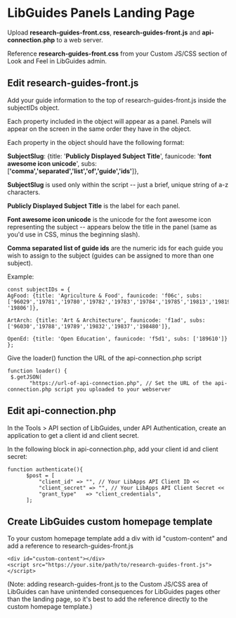 # LibGuides Panels Landing Page

Upload **research-guides-front.css**, **research-guides-front.js** and **api-connection.php** to a web server.

Reference **research-guides-front.css** from your Custom JS/CSS section of Look and Feel in LibGuides admin.

## Edit research-guides-front.js

Add your guide information to the top of research-guides-front.js inside the subjectIDs object.

Each property included in the object will appear as a panel. Panels will appear on the screen in the same order they have in the object.

Each property in the object should have the following format:
 
 **SubjectSlug**: {title: '**Publicly Displayed Subject Title**', faunicode: '**font awesome icon unicode**', subs: [**'comma','separated','list','of','guide','ids'**]},
 
 **SubjectSlug** is used only within the script -- just a brief, unique string of a-z characters.
 
 **Publicly Displayed Subject Title** is the label for each panel.
 
 **Font awesome icon unicode** is the unicode for the font awesome icon representing the subject -- appears below the title in the panel (same as you'd use in CSS, minus the beginning slash).
 
 **Comma separated list of guide ids** are the numeric ids for each guide you wish to assign to the subject (guides can be assigned to more than one subject).
 
 Example:
 
 ```
 const subjectIDs = {
 AgFood: {title: 'Agriculture & Food', faunicode: 'f06c', subs: ['96029','19781','19780','19782','19783','19784','19785','19813','19819','19826','19827','19828','19857','19859','19867','193310','193543', '19806']},
 
 ArtArch: {title: 'Art & Architecture', faunicode: 'f1ad', subs: ['96030','19788','19789','19832','19837','198480']},
 
 OpenEd: {title: 'Open Education', faunicode: 'f5d1', subs: ['189610']}
 };
 ```

Give the loader() function the URL of the api-connection.php script

 ```
function loader() {
  $.getJSON(
		"https://url-of-api-connection.php", // Set the URL of the api-connection.php script you uploaded to your webserver
 ```
  

 ## Edit api-connection.php
 
 In the Tools > API section of LibGuides, under API Authentication, create an application to get a client id and client secret.
 
 In the following block in api-connection.php, add your client id and client secret:
 
  ```
 function authenticate(){
		$post = [
    		"client_id" => "", // Your LibApps API Client ID <<
    		"client_secret" => "", // Your LibApps API Client Secret <<
    		"grant_type"   => "client_credentials",
		];
  ```

## Create LibGuides custom homepage template

To your custom homepage template add a div with id "custom-content" and add a reference to research-guides-front.js

```
<div id="custom-content"></div>
<script src="https://your.site/path/to/research-guides-front.js"></script>

```

(Note: adding research-guides-front.js to the Custom JS/CSS area of LibGuides can have unintended consequences for LibGuides pages other than the landing page, so it's best to add the reference directly to the custom homepage template.)
